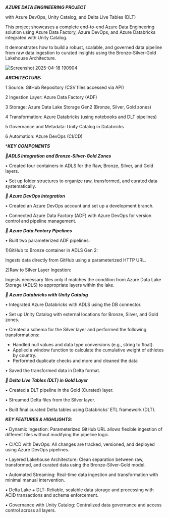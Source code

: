 ***AZURE DATA ENGINEERING PROJECT***

with Azure DevOps, Unity Catalog, and Delta Live Tables (DLT)

This project showcases a complete end-to-end Azure Data Engineering solution using Azure Data Factory, Azure DevOps, and Azure Databricks integrated with Unity Catalog. 

It demonstrates how to build a robust, scalable, and governed data pipeline from raw data ingestion to curated insights using the Bronze-Silver-Gold Lakehouse Architecture.

![Screenshot 2025-04-18 190904](https://github.com/user-attachments/assets/5fcbec3f-a29a-4731-8a06-86e241fb60dd)


***ARCHITECTURE:***
	
 1	Source: GitHub Repository (CSV files accessed via API)
	
 2	Ingestion Layer: Azure Data Factory (ADF)
	
 3	Storage: Azure Data Lake Storage Gen2 (Bronze, Silver, Gold zones)
	
 4	Transformation: Azure Databricks (using notebooks and DLT pipelines)
	
 5	Governance and Metadata: Unity Catalog in Databricks
	
 6	Automation: Azure DevOps (CI/CD)

****KEY COMPONENTS***

***🎯ADLS Integration and Bronze-Silver-Gold Zones***

• Created four containers in ADLS for the Raw, Bronze, Silver, and Gold layers.

• Set up folder structures to organize raw, transformed, and curated data systematically.
	
***🎯 Azure DevOps Integration***

• Created an Azure DevOps account and set up a development branch.

• Connected Azure Data Factory (ADF) with Azure DevOps for version control and pipeline management.
	
***🎯 Azure Data Factory Pipelines***

• Built two parameterized ADF pipelines:

  1)GitHub to Bronze container in ADLS Gen 2:

Ingests data directly from GitHub using a parameterized HTTP URL.
  
  2)Raw to Silver Layer Ingestion: 

Ingests necessary files only if matches the condition from Azure Data Lake Storage (ADLS) to appropriate layers within the lake.

***🎯 Azure Databricks with Unity Catalog***
 
• Integrated Azure Databricks with ADLS using the DB connector.

• Set up Unity Catalog with external locations for Bronze, Silver, and Gold zones.

• Created a schema for the Silver layer and performed the following transformations:

  - Handled null values and data type conversions (e.g., string to float). 
  - Applied a window function to calculate the cumulative weight of athletes by country. 
  - Performed duplicate checks and more and cleaned the data

• Saved the transformed data in Delta format.

***🎯 Delta Live Tables (DLT) in Gold Layer*** 
 
• Created a DLT pipeline in the Gold (Curated) layer.

• Streamed Delta files from the Silver layer.

• Built final curated Delta tables using Databricks’ ETL framework (DLT).

***KEY FEATURES & HIGHLIGHTS:***

• Dynamic Ingestion: Parameterized GitHub URL allows flexible ingestion of different files without modifying the pipeline logic.

• CI/CD with DevOps: All changes are tracked, versioned, and deployed using Azure DevOps pipelines.

• Layered Lakehouse Architecture: Clean separation between raw, transformed, and curated data using the Bronze-Silver-Gold model.

• Automated Streaming: Real-time data ingestion and transformation with minimal manual intervention.

• Delta Lake + DLT: Reliable, scalable data storage and processing with ACID transactions and schema enforcement.

• Governance with Unity Catalog: Centralized data governance and access control across all layers.

